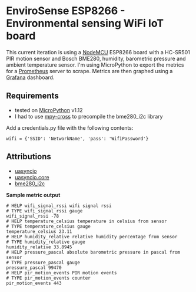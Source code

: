 # EnviroSense ESP8266 - Environmental sensing WiFi IoT board
This current iteration is using a [NodeMCU](https://en.wikipedia.org/wiki/NodeMCU) ESP8266 board with a HC-SR501 PIR motion sensor and Bosch BME280, humidity, barometric pressure and ambient temperature sensor.
I'm using MicroPython to export the metrics for a [Prometheus](http://prometheus.io/) server to scrape.
Metrics are then graphed using a [Grafana](https://grafana.com/) dashboard.

## Requirements
- tested on [MicroPython](https://github.com/micropython/micropython/) v1.12
- I had to use [mpy-cross](https://github.com/micropython/micropython/tree/master/mpy-cross) to precompile the bme280_i2c library

Add a credentials.py file with the following contents:
```
wifi = {'SSID': 'NetworkName', 'pass': 'WifiPassword'}
```

## Attributions
- [uasyncio](https://github.com/micropython/micropython-lib/tree/master/uasyncio)
- [uasyncio.core](https://github.com/micropython/micropython-lib/tree/master/uasyncio.core)
- [bme280_i2c](https://github.com/triplepoint/micropython_bme280_i2c)

**Sample metric output**
```
# HELP wifi_signal_rssi wifi signal rssi
# TYPE wifi_signal_rssi gauge
wifi_signal_rssi -78
# HELP temperature_celsius temperature in celsius from sensor
# TYPE temperature_celsius gauge
temperature_celsius 23.11
# HELP humidity_relative relative humidity percentage from sensor
# TYPE humidity_relative gauge
humidity_relative 33.8945
# HELP pressure_pascal absolute barometric pressure in pascal from sensor
# TYPE pressure_pascal gauge
pressure_pascal 99470
# HELP pir_motion_events PIR motion events
# TYPE pir_motion_events counter
pir_motion_events 443
```